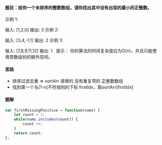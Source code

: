 #### 题目：给你一个未排序的整数数组，请你找出其中没有出现的最小的正整数。

示例 1:

输入: [1,2,0]
输出: 3
示例 2:

输入: [3,4,-1,1]
输出: 2
示例 3:

输入: [7,8,9,11,12]
输出: 1
 
提示：
你的算法的时间复杂度应为O(n)，并且只能使用常数级别的额外空间。

#### 思路
* 排序过滤去重 => sortArr 递增的 没有重复项的 正整数数组
* 找到第一个与[1-n]不符规则的下标 firstIdx，取sortArr[firstIdx]

#### 题解
``` javascript
var firstMissingPositive = function(nums) {
    let count = 1;
    while(nums.includes(count)) {
        count ++;
    }
    return count;
};
```
